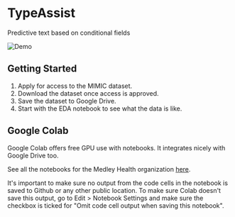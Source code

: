 # TypeAssist
Predictive text based on conditional fields

![Demo](https://medralabs.com/wp-content/uploads/2020/07/Demo-v2.gif)

## Getting Started

1. Apply for access to the MIMIC dataset.
2. Download the dataset once access is approved.
3. Save the dataset to Google Drive.
4. Start with the EDA notebook to see what the data is like.

## Google Colab

Google Colab offers free GPU use with notebooks. It integrates nicely with Google Drive too. 

See all the notebooks for the Medley Health organization [here](https://colab.research.google.com/github/MedleyHealth/TypeAssist/).

It's important to make sure no output from the code cells in the notebook is saved to Github or any other public location. To make sure Colab doesn't save this output, go to Edit > Notebook Settings and make sure the checkbox is ticked for "Omit code cell output when saving this notebook".

